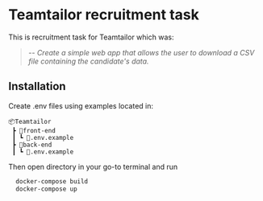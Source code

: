 # Teamtailor recruitment task

This is recruitment task for Teamtailor which was:
 > -- <cite> Create a simple web app that allows the user to download a CSV file containing the candidate's data. </cite>

## Installation

Create .env files using examples located in:
```
📦Teamtailor
 ┣ 📂front-end
 ┃ ┗ 📜.env.example
 ┣ 📂back-end
 ┃ ┗ 📜.env.example
```

Then open directory in your go-to terminal and run

```bash
  docker-compose build
  docker-compose up
```
